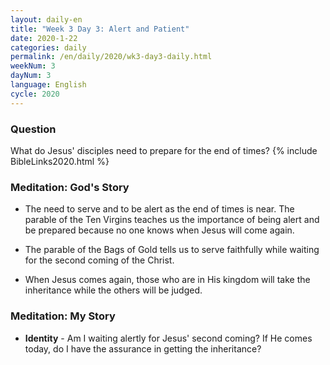 ```yaml
---
layout: daily-en
title: "Week 3 Day 3: Alert and Patient"
date: 2020-1-22 
categories: daily
permalink: /en/daily/2020/wk3-day3-daily.html
weekNum: 3
dayNum: 3
language: English
cycle: 2020
---
```


### Question     
What do Jesus' disciples need to prepare for the end of times?
{% include BibleLinks2020.html %} 

### Meditation: God's Story   
+ The need to serve and to be alert as the end of times is near. The parable of the Ten Virgins teaches us the importance of being alert and be prepared because no one knows when Jesus will come again. 

+ The parable of the Bags of Gold tells us to serve faithfully while waiting for the second coming of the Christ. 

+ When Jesus comes again, those who are in His kingdom will take the inheritance while the others will be judged. 

### Meditation: My Story   
+ **Identity** - Am I waiting alertly for Jesus' second coming? If He comes today, do I have the assurance in getting the inheritance? 
